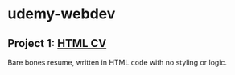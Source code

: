 # udemy-webdev

## Project 1: [HTML CV](/CV.HTML/index.html)
Bare bones resume, written in HTML code with no styling or logic.
